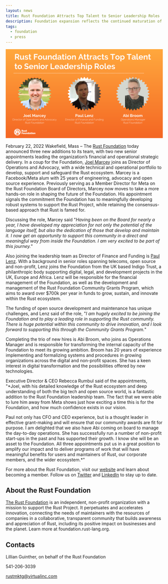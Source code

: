 ```yaml
---
layout: news
title: Rust Foundation Attracts Top Talent to Senior Leadership Roles
description: Foundation expansion reflects the continued maturation of the Rust programming language and growth of the global Rust community  
tags:
  - foundation
  - press
---
```


![Feb 2022 Foundation New Hires](/img/news/2022-02-22-news-rust-foundation-attracts-top-talent-to-senior-leadership-roles/feb_2022_foundation_new_hires.png)

February 22, 2022 Wakefield, Mass – The [Rust Foundation](https://foundation.rust-lang.org) today announced three new additions to its team, with two new senior appointments leading the organization’s financial and operational strategic delivery. In a coup for the Foundation, [Joel Marcey](https://twitter.com/JoelMarcey) joins as Director of Operations and Advocacy, with a wide technical and operational portfolio to develop, support and safeguard the Rust ecosystem. Marcey is a Facebook/Meta alum with 25 years of engineering, advocacy and open source experience. Previously serving as a Member Director for Meta on the Rust Foundation Board of Directors, Marcey now moves to take a more hands-on role in shaping the future of the Foundation. His appointment signals the commitment the Foundation has to meaningfully developing robust systems to support the Rust Project, while retaining the consensus-based approach that Rust is famed for. 

Discussing the role, Marcey said "*Having been on the Board for nearly a year, I have developed my appreciation for not only the potential of the language itself, but also the dedication of those that develop and maintain it. I now get an opportunity to support this community in a direct and meaningful way from inside the Foundation. I am very excited to be part of this journey.*"

Also joining the leadership team as Director of Finance and Funding is [Paul Lenz](https://www.linkedin.com/in/paul-lenz-64b4002/). With a background in senior roles spanning telecoms, open source and non-profit, Lenz joins the Foundation from the UK based Indigo Trust, a philanthropic body supporting digital, legal, and development projects in the UK, Europe and Africa. Lenz will be responsible for the financial management of the Foundation, as well as the development and management of the Rust Foundation Community Grants Program, which aims to award over $700k per year in funds to grow, sustain, and innovate within the Rust ecosystem.

The funding of open source development and maintenance has unique challenges, and Lenz said of the role, "*I am hugely excited to be joining the Foundation and to play a leading role in supporting the Rust community. There is huge potential within this community to drive innovation, and I look forward to supporting this through the Community Grants Program.*"

Completing the trio of new hires is Abi Broom, who joins as Operations Manager and is responsible for transforming the internal capacity of the Foundation to meet its growing ambition. Broom has 20 years of experience implementing and formalizing systems and procedures in growing organizations across the digital and non-profit spaces. She has a keen interest in digital transformation and the possibilities offered by new technologies.

Executive Director & CEO Rebecca Rumbul said of the appointments, "*Joel, with his detailed knowledge of the Rust ecosystem and deep understanding of both the big tech and open source world, is a fantastic addition to the Rust Foundation leadership team. The fact that we were able to lure him away from Meta shows just how exciting a time this is for the Foundation, and how much confidence exists in our vision.

Paul not only has CFO and CEO experience, but is a thought leader in effective grant-making and will ensure that our community awards are fit for purpose. I am delighted that we also have Abi coming on board to manage the day-to-day operations. She has successfully run a number of non-profit start-ups in the past and has supported their growth. I know she will be an asset to the Foundation. All three appointments put us in a great position to amplify our impact and to deliver programs of work that will have meaningful benefits for users and maintainers of Rust, our corporate members, and the wider ecosystem.*"

For more about the Rust Foundation, visit our [website](https://foundation.rust-lang.org/) and learn about becoming a member. Follow us on [Twitter](https://twitter.com/rust_foundation) and [LinkedIn](https://www.linkedin.com/company/rust-foundation/) to stay up to date.

## About the Rust Foundation

[The Rust Foundation](https://foundation.rust-lang.org) is an independent, non-profit organization with a mission to support the Rust Project. It perpetuates and accelerates innovation, connecting the needs of maintainers with the resources of companies in a collaborative, transparent community that builds awareness and appreciation of Rust, including its positive impact on businesses and the planet. Learn more at foundation.rust-lang.org.

## Contacts

Lillian Guinther, on behalf of the Rust Foundation

541-206-3039

rustmktg@virtualinc.com
